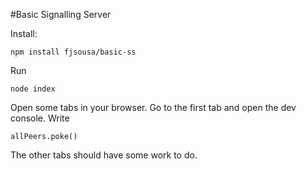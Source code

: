 #Basic Signalling Server

Install:

`npm install fjsousa/basic-ss`

Run

`node index`

Open some tabs in your browser. Go to the first tab and open the dev console. Write

`allPeers.poke()`

The other tabs should have some work to do.